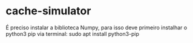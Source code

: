 # cache-simulator

É preciso instalar a biblioteca Numpy, para isso deve primeiro instalhar o python3 pip via terminal:
sudo apt install python3-pip

